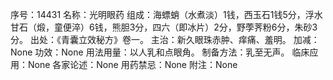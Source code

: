 序号：14431
名称：光明眼药
组成：海螵蛸（水煮淡）1钱，西玉石1钱5分，浮水甘石（煅，童便淬）6钱，熊胆3分，四六（即冰片）2分，野荸荠粉6分，朱砂3分。
出处：《青囊立效秘方》卷一。
主治：新久眼珠赤肿、痒痛、羞明。
加减：None
功效：None
用法用量：以人乳和点眼角。
制备方法：乳至无声。
临床应用：None
各家论述：None
用药禁忌：None
附注：None
